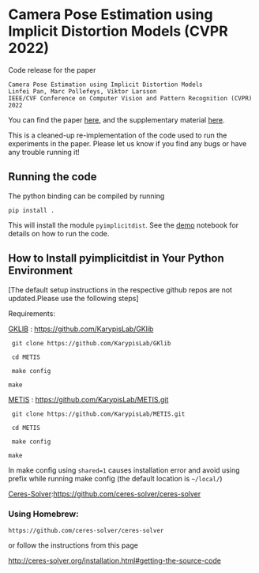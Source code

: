 # Camera Pose Estimation using Implicit Distortion Models (CVPR 2022)

Code release for the paper
```
Camera Pose Estimation using Implicit Distortion Models
Linfei Pan, Marc Pollefeys, Viktor Larsson
IEEE/CVF Conference on Computer Vision and Pattern Recognition (CVPR) 2022
```
You can find the paper [here](https://openaccess.thecvf.com/content/CVPR2022/papers/Pan_Camera_Pose_Estimation_Using_Implicit_Distortion_Models_CVPR_2022_paper.pdf), and the supplementary material [here](https://openaccess.thecvf.com/content/CVPR2022/supplemental/Pan_Camera_Pose_Estimation_CVPR_2022_supplemental.pdf).

This is a cleaned-up re-implementation of the code used to run the experiments in the paper. Please let us know if you find any bugs or have any trouble running it!


## Running the code
The python binding can be compiled by running

```
pip install .
```

This will install the module `pyimplicitdist`. See the [demo](demo.ipynb) notebook for details on how to run the code.



## How to Install pyimplicitdist in Your Python Environment

[The default setup instructions in the respective github repos are not updated.Please use the following steps]

Requirements: 

[GKLIB](https://github.com/KarypisLab/GKlib) : https://github.com/KarypisLab/GKlib

``` git clone https://github.com/KarypisLab/GKlib```

``` cd METIS```

``` make config```

``` make ```



[METIS](https://github.com/KarypisLab/METIS.git) : https://github.com/KarypisLab/METIS.git


``` git clone https://github.com/KarypisLab/METIS.git```

``` cd METIS```

``` make config```

``` make ```

In make config using `shared=1` causes installation error and avoid using prefix while running make config (the default location is `~/local/`)

[Ceres-Solver](https://github.com/ceres-solver/ceres-solver):https://github.com/ceres-solver/ceres-solver

### Using Homebrew:

`https://github.com/ceres-solver/ceres-solver`

or follow the instructions from this page

http://ceres-solver.org/installation.html#getting-the-source-code